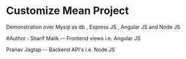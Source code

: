 # Customize Mean Project
Demonstration over Mysql as db , Express JS , Angular JS and Node JS

#Author :
Sharif Malik -- Frontend views i.e. Angular JS  

Pranav Jagtap -- Backend API's i.e. Node.JS
